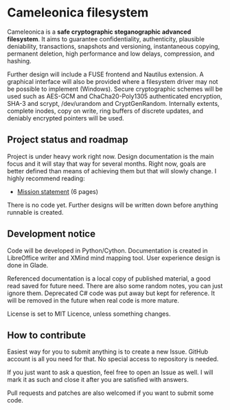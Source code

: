   Cameleonica filesystem
==========================

Cameleonica is a **safe cryptographic steganographic advanced filesystem**. It aims to guarantee confidentiality, authenticity, plausible deniability, transactions, snapshots and versioning, instantaneous copying, permanent deletion, high performance and low delays, compression, and hashing.

Further design will include a FUSE frontend and Nautilus extension. A graphical interface will also be provided where a filesystem driver may not be possible to implement (Windows). Secure cryptographic schemes will be used such as AES-GCM and ChaCha20-Poly1305 authenticated encryption, SHA-3 and scrypt, /dev/urandom and CryptGenRandom. Internally extents, complete inodes, copy on write, ring buffers of discrete updates, and deniably encrypted pointers will be used.

  Project status and roadmap
------------------------------

Project is under heavy work right now. Design documentation is the main focus and it will stay that way for several months. Right now, goals are better defined than means of achieving them but that will slowly change. I highly recommend reading:

- [Mission statement](documentation/mission.pdf) (6 pages)

There is no code yet. Further designs will be written down before anything runnable is created. 

  Development notice
----------------------

Code will be developed in Python/Cython. Documentation is created in LibreOffice writer and XMind mind mapping tool. User experience design is done in Glade.

Referenced documentation is a local copy of published material, a good read saved for future need. There are also some random notes, you can just ignore them. Deprecated C# code was put away but kept for reference. It will be removed in the future when real code is more mature. 

License is set to MIT Licence, unless something changes.

  How to contribute
---------------------

Easiest way for you to submit anything is to create a new Issue. GitHub account is all you need for that. No special access to repository is needed.

If you just want to ask a question, feel free to open an Issue as well. I will mark it as such and close it after you are satisfied with answers.

Pull requests and patches are also welcomed if you want to submit some code.

